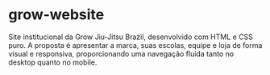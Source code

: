 # grow-website
Site institucional da Grow Jiu-Jitsu Brazil, desenvolvido com HTML e CSS puro. A proposta é apresentar a marca, suas escolas, equipe e loja de forma visual e responsiva, proporcionando uma navegação fluida tanto no desktop quanto no mobile.
